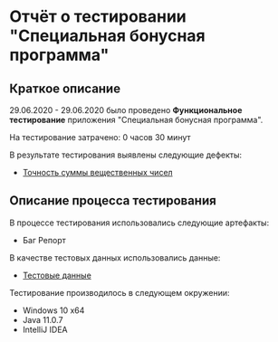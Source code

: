 # Отчёт о тестировании "Специальная бонусная программа"

## Краткое описание

29.06.2020 - 29.06.2020 было проведено **Функциональное тестирование** приложения "Специальная бонусная программа".

На тестирование затрачено: 0 часов 30 минут

В результате тестирования выявлены следующие дефекты:
* [Точность суммы вещественных чисел](https://github.com/ptester36/hw_java_1.2.2/issues/1)

## Описание процесса тестирования

В процессе тестирования использовались следующие артефакты:
* Баг Репорт

В качестве тестовых данных использовались данные:
* [Тестовые данные](https://github.com/ptester36/hw_java_1.2.2/issues/2)

Тестирование производилось в следующем окружении:
* Windows 10 x64
* Java 11.0.7
* IntelliJ IDEA 
